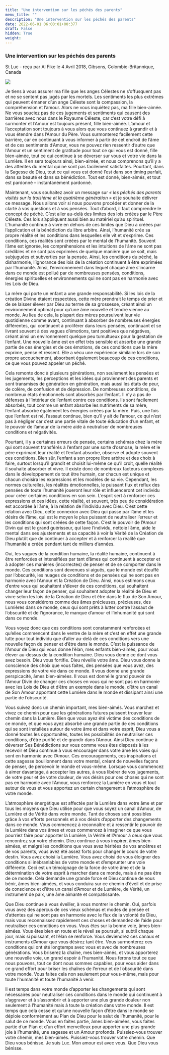 ```yaml
---
title: "Une intervention sur les péchés des parents"
menu_title: ""
description: "Une intervention sur les péchés des parents"
date: 2022-06-01 06:00:01+00:377
draft: False
hidden: True
weight:
---
```

### Une intervention sur les péchés des parents

St Luc - reçu par Al Fike le 4 Avril 2018, Gibsons, Colombie-Britannique, Canada

![](/fr-contemporary-messages/fr-contemporary-messages-by-date-order/fr-contemporary-messages-2018/spiritualite-11.jpg)

Je tiens à vous assurer ma fille que les anges Célestes ne s’offusquent pas et ne se sentent pas jugés par les mortels. Les sentiments les plus extrêmes qui peuvent émaner d’un ange Céleste sont la compassion, la compréhension et l’amour. Alors ne vous inquiétez pas, ma fille bien-aimée. Ne vous souciez pas de ces jugements et sentiments qui causent des barrières avec nous dans le Royaume Céleste, car c’est votre défi à surmonter et l’Amour est toujours présent, fille bien-aimée. L’amour et l’acceptation sont toujours à vous alors que vous continuez à grandir et à vous étendre dans l’Amour du Père. Vous surmonterez facilement cette barrière, car en continuant à vous informer à partir de cet endroit de l’âme et de ces sentiments d’Amour, vous ne pouvez rien ressentir d’autre que l’Amour et un sentiment de gratitude pour tout ce qui vous est donné, fille bien-aimée, tout ce qui continue à se déverser sur vous et votre vie dans la Lumière. Il en sera toujours ainsi, bien-aimée, et nous comprenons qu’il y a des attentes du mental qui ne sont pas facilement satisfaites. Pourtant, dans la Sagesse de Dieu, tout ce qui vous est donné l’est dans son timing parfait, dans sa beauté et dans sa bénédiction. Tout est donné, bien-aimés, et tout est pardonné – instantanément pardonné.

Maintenant, vous souhaitez avoir un message sur *« les péchés des parents visités sur la troisième et la quatrième génération »* et je souhaite délivrer ce message. Nous allons voir si nous pouvons procéder et donner de la clarté à vos questions et à vos pensées. Tout d’abord, il faut comprendre le concept de péché. C’est aller au-delà des limites des lois créées par le Père Céleste. Ces lois s’appliquent aussi bien au matériel qu’au spirituel. L’humanité continue à vivre en dehors de ces limites que Dieu a créées par l’application et la bénédiction du libre arbitre. Ainsi, l’humanité crée sa propre réalité et les conditions dans lesquelles elle vit et s’exprime. Ces conditions, ces réalités sont créées par le mental de l’humanité. Souvent l’âme est ignorée, les compréhensions et les intuitions de l’âme ne sont pas crédibles et ne sont pas exprimées de quelque manière que ce soit, mais subjuguées et subverties par la pensée. Ainsi, les conditions du péché, la disharmonie, l’ignorance des lois de la création continuent à être exprimées par l’humanité. Ainsi, l’environnement dans lequel chaque âme s’incarne dans ce monde est pollué par de nombreuses pensées, conditions, énergies spirituelles et environnements qui ne sont pas en harmonie avec les Lois de Dieu.

La mère qui porte un enfant a une grande responsabilité. Si les lois de la création Divine étaient respectées, cette mère prendrait le temps de prier et de se laisser élever par Dieu au terme de sa grossesse, créant ainsi un environnement optimal pour qu’une âme nouvelle et tendre vienne au monde. Au lieu de cela, la plupart des mères poursuivent leur vie quotidienne comme avant, continuant à absorber de nombreuses énergies différentes, qui continuent à proliférer dans leurs pensées, continuant et se livrant souvent à des vagues d’émotions, tant positives que négatives, créant ainsi un environnement quelque peu tumultueux pour la gestation de l’enfant. Une nouvelle âme est en effet très sensible et absorbe une grande partie de ces énergies et de ces émotions, de ces conditions que la mère exprime, pense et ressent. Elle a vécu une expérience similaire lors de son propre accouchement, absorbant également beaucoup de ces conditions, ce que vous pouvez appeler un péché.

Cela remonte donc à plusieurs générations, non seulement les pensées et les jugements, les perceptions et les idées qui proviennent des parents et sont transmises de génération en génération, mais aussi les états de peur, de colère, de confusion et de dépression. De nombreuses conditions, de nombreux états émotionnels sont absorbés par l’enfant. Il n’y a pas de défenses à l’intérieur de l’enfant contre ces conditions. Ils sont facilement absorbés, tout comme un enfant absorbe les nutriments de sa mère, l’enfant absorbe également les énergies créées par la mère. Puis, une fois que l’enfant est né, l’assaut continue, bien qu’il y ait de l’amour, ce qui n’est pas à négliger car c’est une partie vitale de toute éducation d’un enfant, et le pouvoir de l’amour de la mère aide à neutraliser de nombreuses conditions et négativités.

Pourtant, il y a certaines erreurs de pensée, certains schémas chez la mère qui sont souvent transférés à l’enfant par une sorte d’osmose, la mère et le père exprimant leur réalité et l’enfant absorbe, observe et adopte souvent ces conditions. Bien sûr, l’enfant a son propre libre arbitre et des choix à faire, surtout lorsqu’il grandit et choisit lui-même ce qu’il croit, quelle réalité il souhaite absorber et vivre. Il existe donc de nombreux facteurs complexes dans le développement de tout être humain, car chacun est unique et chacun choisira les expressions et les modèles de sa vie. Cependant, les normes culturelles, les réalités émotionnelles, le puissant flux et reflux des pensées de toute l’humanité joueront leur rôle et influenceront cet individu pour créer certaines conditions en son sein. L’esprit sert à renforcer ces expressions et ces idées, cette réalité, et souvent, très peu de considération est accordée à l’âme, à la relation de l’individu avec Dieu. C’est cette relation avec Dieu, cette connexion avec Dieu qui passe par l’âme et les désirs de l’âme, qui est le moyen le plus puissant de neutraliser l’erreur et les conditions qui sont créées de cette façon. C’est le pouvoir de l’Amour Divin qui est le grand guérisseur, qui lave l’individu, nettoie l’âme, aide le mental dans ses ajustements et sa capacité à voir la Vérité de la Création de Dieu plutôt que de continuer à accepter et à renforcer la réalité que l’humanité a créée pendant tant de milliers d’années.

Oui, les vagues de la condition humaine, la réalité humaine, continuent à être renforcées et intensifiées par tant d’âmes qui continuent à accepter et à adopter ces manières (incorrectes) de penser et de se comporter dans le monde. Ces conditions sont devenues si aiguës, que le monde est étouffé par l’obscurité, les nuages de conditions et de pensées qui ne sont pas en harmonie avec l’Amour et la Création de Dieu. Ainsi, nous estimons ceux d’entre vous qui souhaitent s’élever de ces conditions, qui souhaitent changer leur façon de penser, qui souhaitent adopter la réalité de Dieu et vivre selon les lois de la Création de Dieu et être dans le flux de Son Amour, nous vous considérons comme des âmes précieuses, précieuses, des Lumières dans ce monde, ceux qui sont prêts à lutter contre l’assaut de l’obscurité et de l’ignorance, le manque d’amour et l’inhumanité qui sont dans ce monde.

Vous voyez donc que ces conditions sont constamment renforcées et qu’elles commencent dans le ventre de la mère et c’est en effet une grande lutte pour tout individu que d’aller au-delà de ces conditions vers une nouvelle façon de penser et d’être dans le monde. C’est la puissance de l’Amour de Dieu qui vous donne l’élan, mes enfants bien-aimés, pour vous élever au-dessus de la condition humaine. Dieu vous donne ce dont vous avez besoin. Dieu vous fortifie. Dieu réveille votre âme. Dieu vous donne la conscience des choix que vous faites, des pensées que vous avez, des expressions de votre vie dans ce monde. Il vous donne une grande perspicacité, âmes bien-aimées. Il vous est donné le grand pouvoir de l’Amour Divin de changer ces choses en vous qui ne sont pas en harmonie avec les Lois de Dieu et d’être un exemple dans le monde, d’être un canal de Son Amour apportant cette Lumière dans le monde et dissipant ainsi une partie de l’obscurité.

Vous suivez donc un chemin important, mes bien-aimés. Vous marchez et vivez ce chemin pour que les générations futures puissent trouver leur chemin dans la Lumière. Bien que vous ayez été victime des conditions de ce monde, et que vous ayez absorbé une grande partie de ces conditions qui se sont installées autour de votre âme et dans votre esprit, Dieu vous a donné toutes les opportunités, toutes les possibilités de neutraliser ces conditions, d’être purifié et de grandir dans l’Amour. Ainsi Dieu continue à déverser Ses Bénédictions sur vous comme vous êtes disposés à les recevoir et Dieu continue à vous encourager dans votre âme les voies qui sont en harmonie avec l’Amour. Ces encouragements, ces inspirations et cette sagesse bouillonnent dans votre mental, créant de nouvelles façons de penser, de percevoir le monde et vous-même. Lorsque vous commencez à aimer davantage, à accepter les autres, à vous libérer de vos jugements, de votre peur et de votre douleur, de vos désirs pour ces choses qui ne sont pas en harmonie avec l’Amour, vous renforcez la Lumière en vous et tout autour de vous et vous apportez un certain changement à l’atmosphère de votre monde.

L’atmosphère énergétique est affectée par la Lumière dans votre âme et par tous les moyens que Dieu utilise pour que vous soyez un canal d’Amour, de Lumière et de Vérité dans votre monde. Tant de choses sont possibles grâce à vos efforts personnels et à vos désirs d’apporter des changements dans ce monde. Vous commencez à reconnaître et à ressentir le pouvoir de la Lumière dans vos âmes et vous commencez à imaginer ce que vous pourriez faire pour apporter la Lumière, la Vérité et l’Amour à ceux que vous rencontrez sur votre chemin. Dieu continue à vous inspirer, âmes bien-aimées, et malgré les conditions que vous avez héritées de vos ancêtres et de vos parents, vous avez été assez forts pour changer le cours de votre destin. Vous avez choisi la Lumière. Vous avez choisi de vous éloigner des conditions si inébranlables de votre monde et d’emprunter une voie différente. Ceci est un témoignage de la force de votre âme et de la détermination de votre esprit à marcher dans ce monde, mais à ne pas être de ce monde. Cela demande une grande force et Dieu continue de vous bénir, âmes bien-aimées, et vous conduira sur ce chemin d’éveil et de prise de conscience et d’être un canal d’Amour et de Lumière, de Vérité, un instrument de paix, une âme aimante et compatissante.

Que Dieu continue à vous éveiller, à vous montrer le chemin. Oui, parfois vous avez des aperçus de ces vieux schémas et modes de pensée et d’attentes qui ne sont pas en harmonie avec le flux de la volonté de Dieu, mais vous reconnaissez rapidement ces choses et demandez de l’aide pour neutraliser ces conditions en vous. Vous êtes sur la bonne voie, âmes bien-aimées. Vous êtes bien en route et le réveil se poursuit, si subtil chaque jour, mais si puissant, et l’élan se renforce. Vous deviendrez ces canaux et instruments d’Amour que vous désirez tant être. Vous surmonterez ces conditions qui ont été longtemps avec vous et avec de nombreuses générations. Vous briserez la chaîne, mes bien-aimés, et vous apporterez une nouvelle voie, un grand espoir à l’humanité. Nous ferons tout ce que nous pouvons, tout ce dont nous sommes capables, pour vous aider dans ce grand effort pour briser les chaînes de l’erreur et de l’obscurité dans votre monde. Vous faites cela non seulement pour vous-même, mais pour toute l’humanité et toute l’humanité à venir.

Il est temps dans votre monde d’apporter les changements qui sont nécessaires pour neutraliser ces conditions dans le monde qui continuent à s’aggraver et à s’assombrir et à apporter une plus grande douleur non seulement à l’humanité mais à toute la création dans votre monde. Il est temps que cela cesse et qu’une nouvelle façon d’être dans le monde se déploie conformément au Plan de Dieu pour le salut de l’humanité, pour le salut de ce monde. Vous en faites partie, âmes bien-aimées, vous faites partie d’un Plan et d’un effort merveilleux pour apporter une plus grande joie à l’humanité, une sagesse et un Amour profonds. Puissiez-vous trouver votre chemin, mes bien-aimés. Puissiez-vous trouver votre chemin. Que Dieu vous bénisse. Je suis Luc. Mon amour est avec vous. Que Dieu vous bénisse.



